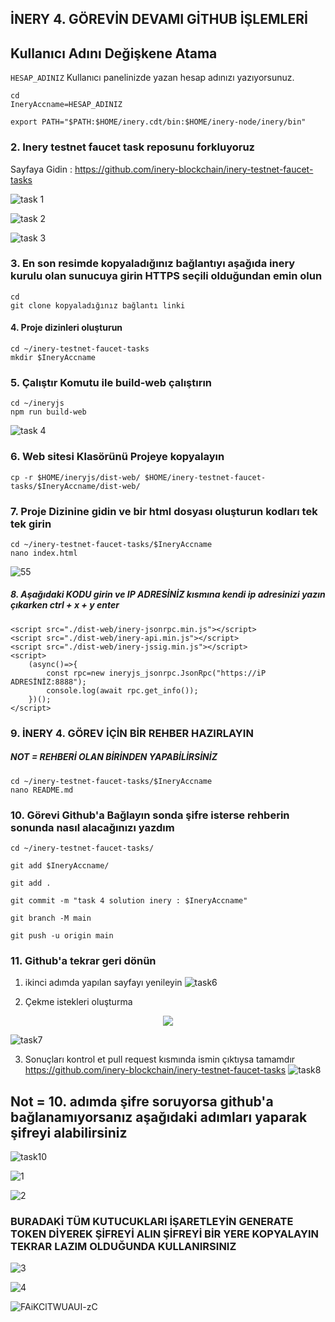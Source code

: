 ## İNERY 4. GÖREVİN DEVAMI GİTHUB İŞLEMLERİ

## Kullanıcı Adını Değişkene Atama
`HESAP_ADINIZ` Kullanıcı panelinizde yazan hesap adınızı yazıyorsunuz.

```
cd
IneryAccname=HESAP_ADINIZ
```
```
export PATH="$PATH:$HOME/inery.cdt/bin:$HOME/inery-node/inery/bin"
```

### 2. Inery testnet faucet task reposunu forkluyoruz

Sayfaya Gidin :
https://github.com/inery-blockchain/inery-testnet-faucet-tasks

![task 1](https://user-images.githubusercontent.com/107887745/209412604-5e65d484-627c-4f24-a99e-dcc4b832b4d9.png)


![task 2](https://user-images.githubusercontent.com/107887745/209412670-92d62a34-609e-486e-8427-6222b3be3f0a.png)


![task 3](https://user-images.githubusercontent.com/107887745/209412744-11f6f3a7-67d6-4aa3-9bc4-07be0bad16e9.png)


### 3. En son resimde kopyaladığınız bağlantıyı aşağıda inery kurulu olan sunucuya girin HTTPS seçili olduğundan emin olun
```
cd
git clone kopyaladığınız bağlantı linki
```

#### 4. Proje dizinleri oluşturun

```
cd ~/inery-testnet-faucet-tasks
mkdir $IneryAccname
```

### 5. Çalıştır Komutu ile build-web çalıştırın

```
cd ~/ineryjs
npm run build-web
```
![task 4](https://user-images.githubusercontent.com/107887745/209413181-9545307a-139a-4c3c-b612-4735eeb11f2a.png)


### 6. Web sitesi Klasörünü Projeye kopyalayın
```
cp -r $HOME/ineryjs/dist-web/ $HOME/inery-testnet-faucet-tasks/$IneryAccname/dist-web/
```

### 7. Proje Dizinine gidin ve bir html dosyası oluşturun kodları tek tek girin
```
cd ~/inery-testnet-faucet-tasks/$IneryAccname
nano index.html
```
![55](https://user-images.githubusercontent.com/107887745/209452070-1380862d-a6e6-4c34-94cf-ac81548443e0.png)


##### 8. Aşağıdaki KODU girin ve IP ADRESİNİZ kısmına kendi ip adresinizi yazın çıkarken ctrl + x + y enter 
```
<script src="./dist-web/inery-jsonrpc.min.js"></script>
<script src="./dist-web/inery-api.min.js"></script>
<script src="./dist-web/inery-jssig.min.js"></script>
<script>
    (async()=>{
        const rpc=new ineryjs_jsonrpc.JsonRpc("https://iP ADRESİNİZ:8888");
        console.log(await rpc.get_info());
    })();
</script>
```
### 9. İNERY 4. GÖREV İÇİN BİR REHBER HAZIRLAYIN
##### NOT = REHBERİ OLAN BİRİNDEN YAPABİLİRSİNİZ
```
cd ~/inery-testnet-faucet-tasks/$IneryAccname
nano README.md
```

### 10. Görevi Github'a Bağlayın sonda şifre isterse rehberin sonunda nasıl alacağınızı yazdım
```
cd ~/inery-testnet-faucet-tasks/
```
```
git add $IneryAccname/
```
```
git add .
```
```
git commit -m "task 4 solution inery : $IneryAccname"
```
```
git branch -M main
```
```
git push -u origin main
```

### 11. Github'a tekrar geri dönün
1. ikinci adımda yapılan sayfayı yenileyin
![task6](https://user-images.githubusercontent.com/107887745/209413858-6aa011e5-5291-4e6e-987b-64fe75086485.png)


2. Çekme istekleri oluşturma
<p align="center">
  <img src="https://github.com/ArumaSanjayani/Images/blob/main/merge2.png">
  
  ![task7](https://user-images.githubusercontent.com/107887745/209414525-83eff6db-3e58-4628-9fbc-46549cbdfc78.png)


3. Sonuçları kontrol et pull request kısmında ismin çıktıysa tamamdır
https://github.com/inery-blockchain/inery-testnet-faucet-tasks
![task8](https://user-images.githubusercontent.com/107887745/209416620-c8ae4402-bb50-40dd-89b5-c5242fa723e7.png)




## Not = 10. adımda şifre soruyorsa  github'a bağlanamıyorsanız  aşağıdaki adımları yaparak şifreyi alabilirsiniz

![task10](https://user-images.githubusercontent.com/107887745/209414889-baf3559f-3649-409e-baea-a668a01289d2.png)

![1](https://user-images.githubusercontent.com/107887745/209451981-188701f0-47fc-4869-afa8-bafee541eac7.png)



![2](https://user-images.githubusercontent.com/107887745/209451947-a4ea40b0-6c18-4b27-a0ba-c54d1510a0c3.png)



### BURADAKİ TÜM KUTUCUKLARI İŞARETLEYİN GENERATE TOKEN DİYEREK ŞİFREYİ ALIN ŞİFREYİ BİR YERE KOPYALAYIN TEKRAR LAZIM OLDUĞUNDA KULLANIRSINIZ

![3](https://user-images.githubusercontent.com/107887745/209451959-f3bfd144-2aec-4251-a8a4-22fbefedb25b.png)


![4](https://user-images.githubusercontent.com/107887745/209451998-93201fe6-a0a2-4c8b-9abc-9b8a0c234ff2.png)



![FAiKClTWUAUI-zC](https://user-images.githubusercontent.com/107887745/224564687-60da8084-5400-4cc6-a661-51d51957c9c6.jpg)

